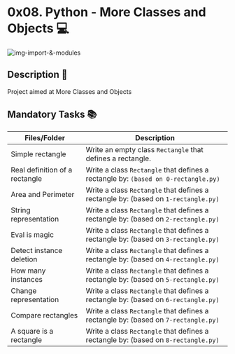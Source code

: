 # 0x08. Python - More Classes and Objects :computer:

![img-import-&-modules](https://i.stack.imgur.com/33Zt8.png)

## Description :electric_plug:

Project aimed at More Classes and Objects

## Mandatory Tasks :books:

| Files/Folder | Description |
| ------------ | ----------- |
| Simple rectangle | Write an empty class ```Rectangle``` that defines a rectangle. |
| Real definition of a rectangle | Write a class ```Rectangle``` that defines a rectangle by: ```(based on 0-rectangle.py)``` |
| Area and Perimeter | Write a class ```Rectangle``` that defines a rectangle by: (based on ```1-rectangle.py)``` |
| String representation | Write a class ```Rectangle``` that defines a rectangle by: (based on ```2-rectangle.py)``` |
| Eval is magic | Write a class ```Rectangle``` that defines a rectangle by: (based on ```3-rectangle.py)``` |
| Detect instance deletion | Write a class ```Rectangle``` that defines a rectangle by: (based on ```4-rectangle.py)``` |
| How many instances |  Write a class ```Rectangle``` that defines a rectangle by: (based on ```5-rectangle.py)``` |
| Change representation | Write a class ```Rectangle``` that defines a rectangle by: (based on ```6-rectangle.py)``` |
| Compare rectangles | Write a class ```Rectangle``` that defines a rectangle by: (based on ```7-rectangle.py)```  |
| A square is a rectangle | Write a class ```Rectangle``` that defines a rectangle by: (based on ```8-rectangle.py)``` |



